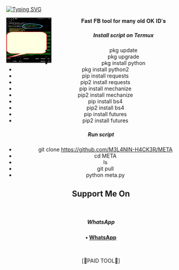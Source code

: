 [![Typing SVG](https://readme-typing-svg.herokuapp.com?color=D90000&lines=WELCOME+TO+MELANIN's+FB+TOOL)](https://git.io/typing-svg)

<img src="https://github.com/M3L4NIN-H4CK3R/META/blob/main/IMG-20220614-WA0140.jpg" width="120" height="120" align="left">
<center>


𝐅𝐚𝐬𝐭 𝐅𝐁 𝐭𝐨𝐨𝐥 𝐟𝐨𝐫 𝐦𝐚𝐧𝐲 𝐨𝐥𝐝 𝐎𝐊 𝐈𝐃'𝐬



##### Install script on Termux
* pkg update
* pkg upgrade
* pkg install python
* pkg install python2
* pip install requests
* pip2 install requests
* pip install mechanize
* pip2 install mechanize
* pip install bs4
* pip2 install bs4
* pip install futures
* pip2 install futures

##### Run script
* git clone https://github.com/M3L4NIN-H4CK3R/META
* cd META
* ls
* git pull
* python meta.py




 ## Support Me On

</br>

##### WhatsApp

<b>• [WhatsApp](https://api.whatsapp.com/send?phone=+2349060816396text=Melanin)</b>

<br>

 [🔐PAID TOOL🔐]





















